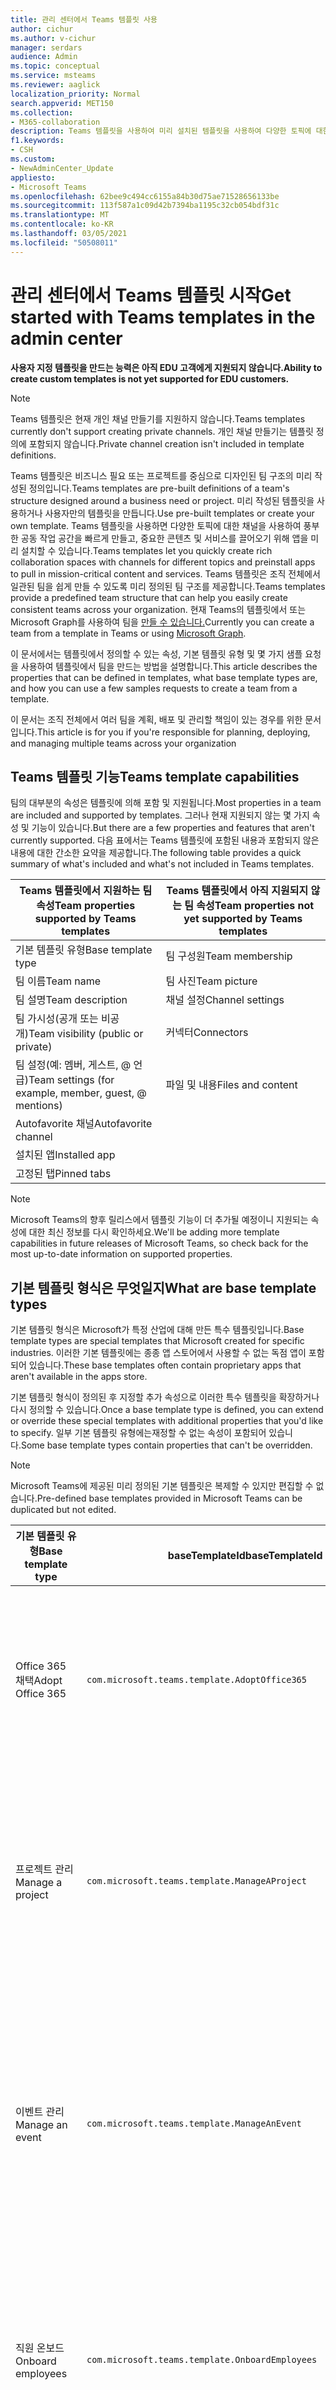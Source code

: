 ```yaml
---
title: 관리 센터에서 Teams 템플릿 사용
author: cichur
ms.author: v-cichur
manager: serdars
audience: Admin
ms.topic: conceptual
ms.service: msteams
ms.reviewer: aaglick
localization_priority: Normal
search.appverid: MET150
ms.collection:
- M365-collaboration
description: Teams 템플릿을 사용하여 미리 설치된 템플릿을 사용하여 다양한 토픽에 대한 채널을 사용하여 공동 작업 공간을 만드는 방법을 알아보습니다.
f1.keywords:
- CSH
ms.custom:
- NewAdminCenter_Update
appliesto:
- Microsoft Teams
ms.openlocfilehash: 62bee9c494cc6155a84b30d75ae71528656133be
ms.sourcegitcommit: 113f587a1c09d42b7394ba1195c32cb054bdf31c
ms.translationtype: MT
ms.contentlocale: ko-KR
ms.lasthandoff: 03/05/2021
ms.locfileid: "50508011"
---
```

# <a name="get-started-with-teams-templates-in-the-admin-center"></a><span data-ttu-id="f7a43-103">관리 센터에서 Teams 템플릿 시작</span><span class="sxs-lookup"><span data-stu-id="f7a43-103">Get started with Teams templates in the admin center</span></span>

<span data-ttu-id="f7a43-104">**사용자 지정 템플릿을 만드는 능력은 아직 EDU 고객에게 지원되지 않습니다.**</span><span class="sxs-lookup"><span data-stu-id="f7a43-104">**Ability to create custom templates is not yet supported for EDU customers.**</span></span>

> [!NOTE]
> <span data-ttu-id="f7a43-105">Teams 템플릿은 현재 개인 채널 만들기를 지원하지 않습니다.</span><span class="sxs-lookup"><span data-stu-id="f7a43-105">Teams templates currently don't support creating private channels.</span></span> <span data-ttu-id="f7a43-106">개인 채널 만들기는 템플릿 정의에 포함되지 않습니다.</span><span class="sxs-lookup"><span data-stu-id="f7a43-106">Private channel creation isn't included in template definitions.</span></span>

<span data-ttu-id="f7a43-107">Teams 템플릿은 비즈니스 필요 또는 프로젝트를 중심으로 디자인된 팀 구조의 미리 작성된 정의입니다.</span><span class="sxs-lookup"><span data-stu-id="f7a43-107">Teams templates are pre-built definitions of a team's structure designed around a business need or project.</span></span> <span data-ttu-id="f7a43-108">미리 작성된 템플릿을 사용하거나 사용자만의 템플릿을 만듭니다.</span><span class="sxs-lookup"><span data-stu-id="f7a43-108">Use pre-built templates or create your own template.</span></span> <span data-ttu-id="f7a43-109">Teams 템플릿을 사용하면 다양한 토픽에 대한 채널을 사용하여 풍부한 공동 작업 공간을 빠르게 만들고, 중요한 콘텐츠 및 서비스를 끌어오기 위해 앱을 미리 설치할 수 있습니다.</span><span class="sxs-lookup"><span data-stu-id="f7a43-109">Teams templates let you quickly create rich collaboration spaces with channels for different topics and preinstall apps to pull in mission-critical content and services.</span></span> <span data-ttu-id="f7a43-110">Teams 템플릿은 조직 전체에서 일관된 팀을 쉽게 만들 수 있도록 미리 정의된 팀 구조를 제공합니다.</span><span class="sxs-lookup"><span data-stu-id="f7a43-110">Teams templates provide a predefined team structure that can help you easily create consistent teams across your organization.</span></span> <span data-ttu-id="f7a43-111">현재 Teams의 템플릿에서 또는 Microsoft Graph를 사용하여 팀을 [만들 수 있습니다.](get-started-with-teams-templates.md)</span><span class="sxs-lookup"><span data-stu-id="f7a43-111">Currently you can create a team from a template in Teams or using [Microsoft Graph](get-started-with-teams-templates.md).</span></span>

<span data-ttu-id="f7a43-112">이 문서에서는 템플릿에서 정의할 수 있는 속성, 기본 템플릿 유형 및 몇 가지 샘플 요청을 사용하여 템플릿에서 팀을 만드는 방법을 설명합니다.</span><span class="sxs-lookup"><span data-stu-id="f7a43-112">This article describes the properties that can be defined in templates, what base template types are, and how you can use a few samples requests to create a team from a template.</span></span>

<span data-ttu-id="f7a43-113">이 문서는 조직 전체에서 여러 팀을 계획, 배포 및 관리할 책임이 있는 경우를 위한 문서입니다.</span><span class="sxs-lookup"><span data-stu-id="f7a43-113">This article is for you if you're responsible for planning, deploying, and managing multiple teams across your organization</span></span>

## <a name="teams-template-capabilities"></a><span data-ttu-id="f7a43-114">Teams 템플릿 기능</span><span class="sxs-lookup"><span data-stu-id="f7a43-114">Teams template capabilities</span></span>

<span data-ttu-id="f7a43-115">팀의 대부분의 속성은 템플릿에 의해 포함 및 지원됩니다.</span><span class="sxs-lookup"><span data-stu-id="f7a43-115">Most properties in a team are included and supported by templates.</span></span> <span data-ttu-id="f7a43-116">그러나 현재 지원되지 않는 몇 가지 속성 및 기능이 있습니다.</span><span class="sxs-lookup"><span data-stu-id="f7a43-116">But there are a few properties and features that aren't currently supported.</span></span> <span data-ttu-id="f7a43-117">다음 표에서는 Teams 템플릿에 포함된 내용과 포함되지 않은 내용에 대한 간소한 요약을 제공합니다.</span><span class="sxs-lookup"><span data-stu-id="f7a43-117">The following table provides a quick summary of what's included and what's not included in Teams templates.</span></span>

| <span data-ttu-id="f7a43-118">**Teams 템플릿에서 지원하는 팀 속성**</span><span class="sxs-lookup"><span data-stu-id="f7a43-118">**Team properties supported by Teams templates**</span></span> | <span data-ttu-id="f7a43-119">**Teams 템플릿에서 아직 지원되지 않는 팀 속성**</span><span class="sxs-lookup"><span data-stu-id="f7a43-119">**Team properties not yet supported by Teams templates**</span></span> |
| ------------------------------------------------ | -------------------------------------------------------- |
| <span data-ttu-id="f7a43-120">기본 템플릿 유형</span><span class="sxs-lookup"><span data-stu-id="f7a43-120">Base template type</span></span> | <span data-ttu-id="f7a43-121">팀 구성원</span><span class="sxs-lookup"><span data-stu-id="f7a43-121">Team membership</span></span> |
| <span data-ttu-id="f7a43-122">팀 이름</span><span class="sxs-lookup"><span data-stu-id="f7a43-122">Team name</span></span> | <span data-ttu-id="f7a43-123">팀 사진</span><span class="sxs-lookup"><span data-stu-id="f7a43-123">Team picture</span></span> |
| <span data-ttu-id="f7a43-124">팀 설명</span><span class="sxs-lookup"><span data-stu-id="f7a43-124">Team description</span></span> | <span data-ttu-id="f7a43-125">채널 설정</span><span class="sxs-lookup"><span data-stu-id="f7a43-125">Channel settings</span></span> |
| <span data-ttu-id="f7a43-126">팀 가시성(공개 또는 비공개)</span><span class="sxs-lookup"><span data-stu-id="f7a43-126">Team visibility (public or private)</span></span> | <span data-ttu-id="f7a43-127">커넥터</span><span class="sxs-lookup"><span data-stu-id="f7a43-127">Connectors</span></span> |
| <span data-ttu-id="f7a43-128">팀 설정(예: 멤버, 게스트, @ 언급)</span><span class="sxs-lookup"><span data-stu-id="f7a43-128">Team settings (for example, member, guest, @ mentions)</span></span> | <span data-ttu-id="f7a43-129">파일 및 내용</span><span class="sxs-lookup"><span data-stu-id="f7a43-129">Files and content</span></span> |
| <span data-ttu-id="f7a43-130">Autofavorite 채널</span><span class="sxs-lookup"><span data-stu-id="f7a43-130">Autofavorite channel</span></span> | |
| <span data-ttu-id="f7a43-131">설치된 앱</span><span class="sxs-lookup"><span data-stu-id="f7a43-131">Installed app</span></span> | |
| <span data-ttu-id="f7a43-132">고정된 탭</span><span class="sxs-lookup"><span data-stu-id="f7a43-132">Pinned tabs</span></span> | |

> [!NOTE]
> <span data-ttu-id="f7a43-133">Microsoft Teams의 향후 릴리스에서 템플릿 기능이 더 추가될 예정이니 지원되는 속성에 대한 최신 정보를 다시 확인하세요.</span><span class="sxs-lookup"><span data-stu-id="f7a43-133">We'll be adding more template capabilities in future releases of Microsoft Teams, so check back for the most up-to-date information on supported properties.</span></span>

## <a name="what-are-base-template-types"></a><span data-ttu-id="f7a43-134">기본 템플릿 형식은 무엇일지</span><span class="sxs-lookup"><span data-stu-id="f7a43-134">What are base template types</span></span>

<span data-ttu-id="f7a43-135">기본 템플릿 형식은 Microsoft가 특정 산업에 대해 만든 특수 템플릿입니다.</span><span class="sxs-lookup"><span data-stu-id="f7a43-135">Base template types are special templates that Microsoft created for specific industries.</span></span> <span data-ttu-id="f7a43-136">이러한 기본 템플릿에는 종종 앱 스토어에서 사용할 수 없는 독점 앱이 포함되어 있습니다.</span><span class="sxs-lookup"><span data-stu-id="f7a43-136">These base templates often contain proprietary apps that aren't available in the apps store.</span></span>

<span data-ttu-id="f7a43-137">기본 템플릿 형식이 정의된 후 지정할 추가 속성으로 이러한 특수 템플릿을 확장하거나 다시 정의할 수 있습니다.</span><span class="sxs-lookup"><span data-stu-id="f7a43-137">Once a base template type is defined, you can extend or override these special templates with additional properties that you'd like to specify.</span></span> <span data-ttu-id="f7a43-138">일부 기본 템플릿 유형에는재정할 수 없는 속성이 포함되어 있습니다.</span><span class="sxs-lookup"><span data-stu-id="f7a43-138">Some base template types contain properties that can't be overridden.</span></span>

> [!NOTE]
> <span data-ttu-id="f7a43-139">Microsoft Teams에 제공된 미리 정의된 기본 템플릿은 복제할 수 있지만 편집할 수 없습니다.</span><span class="sxs-lookup"><span data-stu-id="f7a43-139">Pre-defined base templates provided in Microsoft Teams can be duplicated but not edited.</span></span>

| <span data-ttu-id="f7a43-140">기본 템플릿 유형</span><span class="sxs-lookup"><span data-stu-id="f7a43-140">Base template type</span></span> | <span data-ttu-id="f7a43-141">baseTemplateId</span><span class="sxs-lookup"><span data-stu-id="f7a43-141">baseTemplateId</span></span> | <span data-ttu-id="f7a43-142">이 기본 템플릿과 함께 있는 속성</span><span class="sxs-lookup"><span data-stu-id="f7a43-142">Properties that come with this base template</span></span> |
| ------------------ | -------------- | ----------------------------------------------------- |
| <span data-ttu-id="f7a43-143">Office 365 채택</span><span class="sxs-lookup"><span data-stu-id="f7a43-143">Adopt Office 365</span></span> |`com.microsoft.teams.template.AdoptOffice365`|  <span data-ttu-id="f7a43-144">채널:</span><span class="sxs-lookup"><span data-stu-id="f7a43-144">Channels:</span></span> <ul><li><span data-ttu-id="f7a43-145">일반</span><span class="sxs-lookup"><span data-stu-id="f7a43-145">General</span></span></li> <li><span data-ttu-id="f7a43-146">공지사항</span><span class="sxs-lookup"><span data-stu-id="f7a43-146">Announcements</span></span></li> <li><span data-ttu-id="f7a43-147">챔피언 코너</span><span class="sxs-lookup"><span data-stu-id="f7a43-147">Champions corner</span></span></li> <li><span data-ttu-id="f7a43-148">팀 양식</span><span class="sxs-lookup"><span data-stu-id="f7a43-148">Team forms</span></span></li></ul> <span data-ttu-id="f7a43-149">앱:</span><span class="sxs-lookup"><span data-stu-id="f7a43-149">Apps:</span></span> <ul><li><span data-ttu-id="f7a43-150">위키</span><span class="sxs-lookup"><span data-stu-id="f7a43-150">Wiki</span></span></li>  <li><span data-ttu-id="f7a43-151">일정</span><span class="sxs-lookup"><span data-stu-id="f7a43-151">Calendar</span></span></li> |
| <span data-ttu-id="f7a43-152">프로젝트 관리</span><span class="sxs-lookup"><span data-stu-id="f7a43-152">Manage a project</span></span> |`com.microsoft.teams.template.ManageAProject`| <span data-ttu-id="f7a43-153">채널:</span><span class="sxs-lookup"><span data-stu-id="f7a43-153">Channels:</span></span> <ul><li><span data-ttu-id="f7a43-154">일반</span><span class="sxs-lookup"><span data-stu-id="f7a43-154">General</span></span></li> <li><span data-ttu-id="f7a43-155">공지사항</span><span class="sxs-lookup"><span data-stu-id="f7a43-155">Announcements</span></span></li> <li><span data-ttu-id="f7a43-156">리소스</span><span class="sxs-lookup"><span data-stu-id="f7a43-156">Resources</span></span></li> <li><span data-ttu-id="f7a43-157">계획</span><span class="sxs-lookup"><span data-stu-id="f7a43-157">Planning</span></span></li></ul> <span data-ttu-id="f7a43-158">앱:</span><span class="sxs-lookup"><span data-stu-id="f7a43-158">Apps:</span></span><ul><li><span data-ttu-id="f7a43-159">위키</span><span class="sxs-lookup"><span data-stu-id="f7a43-159">Wiki</span></span></li><li><span data-ttu-id="f7a43-160">OneNote</span><span class="sxs-lookup"><span data-stu-id="f7a43-160">OneNote</span></span></li><li><span data-ttu-id="f7a43-161">Planner</span><span class="sxs-lookup"><span data-stu-id="f7a43-161">Planner</span></span></li><li><span data-ttu-id="f7a43-162">목록</span><span class="sxs-lookup"><span data-stu-id="f7a43-162">Lists</span></span></li>  </ul> |
| <span data-ttu-id="f7a43-163">이벤트 관리</span><span class="sxs-lookup"><span data-stu-id="f7a43-163">Manage an event</span></span>|`com.microsoft.teams.template.ManageAnEvent` | <span data-ttu-id="f7a43-164">채널:</span><span class="sxs-lookup"><span data-stu-id="f7a43-164">Channels:</span></span> <ul><li><span data-ttu-id="f7a43-165">일반</span><span class="sxs-lookup"><span data-stu-id="f7a43-165">General</span></span></li> <li><span data-ttu-id="f7a43-166">공지사항</span><span class="sxs-lookup"><span data-stu-id="f7a43-166">Announcements</span></span></li> <li><span data-ttu-id="f7a43-167">예산</span><span class="sxs-lookup"><span data-stu-id="f7a43-167">Budget</span></span></li> <li><span data-ttu-id="f7a43-168">콘텐츠</span><span class="sxs-lookup"><span data-stu-id="f7a43-168">Content</span></span></li><li><span data-ttu-id="f7a43-169">물류</span><span class="sxs-lookup"><span data-stu-id="f7a43-169">Logistics</span></span></li> <li><span data-ttu-id="f7a43-170">계획</span><span class="sxs-lookup"><span data-stu-id="f7a43-170">Planning</span></span></li> <li> <span data-ttu-id="f7a43-171">마케팅 및 PR</span><span class="sxs-lookup"><span data-stu-id="f7a43-171">Marketing and PR</span></span></li></ul> <span data-ttu-id="f7a43-172">앱:</span><span class="sxs-lookup"><span data-stu-id="f7a43-172">Apps:</span></span><ul><li><span data-ttu-id="f7a43-173">위키</span><span class="sxs-lookup"><span data-stu-id="f7a43-173">Wiki</span></span></li><li><span data-ttu-id="f7a43-174">웹 사이트</span><span class="sxs-lookup"><span data-stu-id="f7a43-174">Website</span></span></li> <li><span data-ttu-id="f7a43-175">YouTube</span><span class="sxs-lookup"><span data-stu-id="f7a43-175">YouTube</span></span></li> <li><span data-ttu-id="f7a43-176">Planner</span><span class="sxs-lookup"><span data-stu-id="f7a43-176">Planner</span></span></li> <li><span data-ttu-id="f7a43-177">OneNote</span><span class="sxs-lookup"><span data-stu-id="f7a43-177">OneNote</span></span></li></ul> |
|<span data-ttu-id="f7a43-178">직원 온보드</span><span class="sxs-lookup"><span data-stu-id="f7a43-178">Onboard employees</span></span>|`com.microsoft.teams.template.OnboardEmployees` | <span data-ttu-id="f7a43-179">채널:</span><span class="sxs-lookup"><span data-stu-id="f7a43-179">Channels:</span></span> <ul><li><span data-ttu-id="f7a43-180">일반</span><span class="sxs-lookup"><span data-stu-id="f7a43-180">General</span></span></li> <li><span data-ttu-id="f7a43-181">공지사항</span><span class="sxs-lookup"><span data-stu-id="f7a43-181">Announcements</span></span></li> <li><span data-ttu-id="f7a43-182">직원 채팅</span><span class="sxs-lookup"><span data-stu-id="f7a43-182">Employee chat</span></span></li> <li><span data-ttu-id="f7a43-183">교육</span><span class="sxs-lookup"><span data-stu-id="f7a43-183">Training</span></span></li></ul><span data-ttu-id="f7a43-184">앱:</span><span class="sxs-lookup"><span data-stu-id="f7a43-184">Apps:</span></span><ul><li><span data-ttu-id="f7a43-185">위키</span><span class="sxs-lookup"><span data-stu-id="f7a43-185">Wiki</span></span></li><li><span data-ttu-id="f7a43-186">커뮤니티</span><span class="sxs-lookup"><span data-stu-id="f7a43-186">Communities</span></span></li><li><span data-ttu-id="f7a43-187">Planner</span><span class="sxs-lookup"><span data-stu-id="f7a43-187">Planner</span></span></li></ul>|
|<span data-ttu-id="f7a43-188">지원 센터 구성</span><span class="sxs-lookup"><span data-stu-id="f7a43-188">Organize help desk</span></span>| `com.microsoft.teams.template.OrganizeHelpDesk`|<span data-ttu-id="f7a43-189">채널:</span><span class="sxs-lookup"><span data-stu-id="f7a43-189">Channels:</span></span><ul><li><span data-ttu-id="f7a43-190">일반</span><span class="sxs-lookup"><span data-stu-id="f7a43-190">General</span></span></li><li><span data-ttu-id="f7a43-191">공지사항</span><span class="sxs-lookup"><span data-stu-id="f7a43-191">Announcements</span></span></li><li><span data-ttu-id="f7a43-192">FAQ</span><span class="sxs-lookup"><span data-stu-id="f7a43-192">FAQ</span></span></li></ul><span data-ttu-id="f7a43-193">앱:</span><span class="sxs-lookup"><span data-stu-id="f7a43-193">Apps:</span></span><ul><li><span data-ttu-id="f7a43-194">위키</span><span class="sxs-lookup"><span data-stu-id="f7a43-194">Wiki</span></span></li><li><span data-ttu-id="f7a43-195">OneNote</span><span class="sxs-lookup"><span data-stu-id="f7a43-195">OneNote</span></span></li><li><span data-ttu-id="f7a43-196">Planner</span><span class="sxs-lookup"><span data-stu-id="f7a43-196">Planner</span></span> </li><li><span data-ttu-id="f7a43-197">찬양</span><span class="sxs-lookup"><span data-stu-id="f7a43-197">Praise</span></span></li></ul> |
| <span data-ttu-id="f7a43-198">환자 치료에 대한 공동 작업</span><span class="sxs-lookup"><span data-stu-id="f7a43-198">Collaborate on patient care</span></span>| `healthcareWard`| <span data-ttu-id="f7a43-199">채널:</span><span class="sxs-lookup"><span data-stu-id="f7a43-199">Channels:</span></span><ul><li><span data-ttu-id="f7a43-200">일반</span><span class="sxs-lookup"><span data-stu-id="f7a43-200">General</span></span></li><li><span data-ttu-id="f7a43-201">공지사항</span><span class="sxs-lookup"><span data-stu-id="f7a43-201">Announcements</span></span></li><li><span data-ttu-id="f7a43-202">Huddles</span><span class="sxs-lookup"><span data-stu-id="f7a43-202">Huddles</span></span></li><li><span data-ttu-id="f7a43-203">라운드</span><span class="sxs-lookup"><span data-stu-id="f7a43-203">Rounds</span></span></li><li><span data-ttu-id="f7a43-204">직원 수</span><span class="sxs-lookup"><span data-stu-id="f7a43-204">Staffing</span></span></li><li><span data-ttu-id="f7a43-205">교육</span><span class="sxs-lookup"><span data-stu-id="f7a43-205">Training</span></span></li></ul> <span data-ttu-id="f7a43-206">앱:</span><span class="sxs-lookup"><span data-stu-id="f7a43-206">Apps:</span></span> <ul><li><span data-ttu-id="f7a43-207">위키</span><span class="sxs-lookup"><span data-stu-id="f7a43-207">Wiki</span></span></li><li><span data-ttu-id="f7a43-208">목록</span><span class="sxs-lookup"><span data-stu-id="f7a43-208">Lists</span></span>  </li></ul>|
| <span data-ttu-id="f7a43-209">글로벌 위기 또는 이벤트에 대한 공동 작업</span><span class="sxs-lookup"><span data-stu-id="f7a43-209">Collaborate on global crisis or event</span></span> |`com.microsoft.teams.template.CollaborateOnAGlobalCrisisOrEvent`| <span data-ttu-id="f7a43-210">채널:</span><span class="sxs-lookup"><span data-stu-id="f7a43-210">Channels:</span></span> <ul><li><span data-ttu-id="f7a43-211">일반</span><span class="sxs-lookup"><span data-stu-id="f7a43-211">General</span></span><li><span data-ttu-id="f7a43-212">공지사항</span><span class="sxs-lookup"><span data-stu-id="f7a43-212">Announcements</span></span></li><li><span data-ttu-id="f7a43-213">세계 뉴스</span><span class="sxs-lookup"><span data-stu-id="f7a43-213">World news</span></span></li><li><span data-ttu-id="f7a43-214">비즈니스 연속성</span><span class="sxs-lookup"><span data-stu-id="f7a43-214">Business continuity</span></span></li><li><span data-ttu-id="f7a43-215">원격 작업</span><span class="sxs-lookup"><span data-stu-id="f7a43-215">Remote working</span></span></li><li><span data-ttu-id="f7a43-216">내부 커미스</span><span class="sxs-lookup"><span data-stu-id="f7a43-216">Internal comms</span></span></li><li><span data-ttu-id="f7a43-217">외부 커미스</span><span class="sxs-lookup"><span data-stu-id="f7a43-217">External comms</span></span></li><li><span data-ttu-id="f7a43-218">승인 요청</span><span class="sxs-lookup"><span data-stu-id="f7a43-218">Approvals request</span></span></li><li><span data-ttu-id="f7a43-219">고객 불만</span><span class="sxs-lookup"><span data-stu-id="f7a43-219">Customer complaints</span></span></li><li><span data-ttu-id="f7a43-220">Kudos</span><span class="sxs-lookup"><span data-stu-id="f7a43-220">Kudos</span></span></li><li><span data-ttu-id="f7a43-221">임원 업데이트</span><span class="sxs-lookup"><span data-stu-id="f7a43-221">Executive update</span></span></li></ul><span data-ttu-id="f7a43-222">앱:</span><span class="sxs-lookup"><span data-stu-id="f7a43-222">Apps:</span></span> <ul><li><span data-ttu-id="f7a43-223">찬양</span><span class="sxs-lookup"><span data-stu-id="f7a43-223">Praise</span></span></li><li><span data-ttu-id="f7a43-224">위키</span><span class="sxs-lookup"><span data-stu-id="f7a43-224">Wiki</span></span></li><li><span data-ttu-id="f7a43-225">웹 사이트</span><span class="sxs-lookup"><span data-stu-id="f7a43-225">Website</span></span></li><li><span data-ttu-id="f7a43-226">Planner</span><span class="sxs-lookup"><span data-stu-id="f7a43-226">Planner</span></span></li></ul>|
|<span data-ttu-id="f7a43-227">은행 지점 내에서 공동 작업</span><span class="sxs-lookup"><span data-stu-id="f7a43-227">Collaborate within a bank branch</span></span>| `com.microsoft.teams.template.CollaborateWithinABankBranch`|<span data-ttu-id="f7a43-228">채널:</span><span class="sxs-lookup"><span data-stu-id="f7a43-228">Channels:</span></span> <ul><li><span data-ttu-id="f7a43-229">일반</span><span class="sxs-lookup"><span data-stu-id="f7a43-229">General</span></span><li><span data-ttu-id="f7a43-230">공지사항</span><span class="sxs-lookup"><span data-stu-id="f7a43-230">Announcements</span></span></li><li><span data-ttu-id="f7a43-231">Huddles</span><span class="sxs-lookup"><span data-stu-id="f7a43-231">Huddles</span></span></li><li><span data-ttu-id="f7a43-232">고객 모임</span><span class="sxs-lookup"><span data-stu-id="f7a43-232">Customer meetings</span></span></li><li><span data-ttu-id="f7a43-233">승인 요청</span><span class="sxs-lookup"><span data-stu-id="f7a43-233">Approvals Request</span></span> </li><li><span data-ttu-id="f7a43-234">코칭</span><span class="sxs-lookup"><span data-stu-id="f7a43-234">Coaching</span></span></li><li><span data-ttu-id="f7a43-235">기술 개발</span><span class="sxs-lookup"><span data-stu-id="f7a43-235">Skills development</span></span></li><li><span data-ttu-id="f7a43-236">대출 처리</span><span class="sxs-lookup"><span data-stu-id="f7a43-236">Loan processing</span></span></li><li><span data-ttu-id="f7a43-237">고객 불만</span><span class="sxs-lookup"><span data-stu-id="f7a43-237">Customer complaints</span></span></li><li><span data-ttu-id="f7a43-238">Kudos</span><span class="sxs-lookup"><span data-stu-id="f7a43-238">Kudos</span></span></li><li><span data-ttu-id="f7a43-239">재미있는 물건</span><span class="sxs-lookup"><span data-stu-id="f7a43-239">Fun stuff</span></span></li><li><span data-ttu-id="f7a43-240">규정 준수</span><span class="sxs-lookup"><span data-stu-id="f7a43-240">Compliance</span></span></li></ul><span data-ttu-id="f7a43-241">앱:</span><span class="sxs-lookup"><span data-stu-id="f7a43-241">Apps:</span></span><ul><li><span data-ttu-id="f7a43-242">찬양</span><span class="sxs-lookup"><span data-stu-id="f7a43-242">Praise</span></span> </li></ul>|
|<span data-ttu-id="f7a43-243">인시던트 응답 조정</span><span class="sxs-lookup"><span data-stu-id="f7a43-243">Coordinate incident response</span></span>| `com.microsoft.teams.template.CoordinateIncidentResponse`|<span data-ttu-id="f7a43-244">채널:</span><span class="sxs-lookup"><span data-stu-id="f7a43-244">Channels:</span></span> <ul><li><span data-ttu-id="f7a43-245">일반</span><span class="sxs-lookup"><span data-stu-id="f7a43-245">General</span></span><li><span data-ttu-id="f7a43-246">공지사항</span><span class="sxs-lookup"><span data-stu-id="f7a43-246">Announcements</span></span></li><li><span data-ttu-id="f7a43-247">물류</span><span class="sxs-lookup"><span data-stu-id="f7a43-247">Logistics</span></span></li><li><span data-ttu-id="f7a43-248">계획</span><span class="sxs-lookup"><span data-stu-id="f7a43-248">Planning</span></span></li><li><span data-ttu-id="f7a43-249">복구</span><span class="sxs-lookup"><span data-stu-id="f7a43-249">Recovery</span></span></li><li><span data-ttu-id="f7a43-250">긴급</span><span class="sxs-lookup"><span data-stu-id="f7a43-250">Urgent</span></span></li></ul> <span data-ttu-id="f7a43-251">앱:</span><span class="sxs-lookup"><span data-stu-id="f7a43-251">Apps:</span></span> <ul><li><span data-ttu-id="f7a43-252">위키</span><span class="sxs-lookup"><span data-stu-id="f7a43-252">Wiki</span></span></li><li><span data-ttu-id="f7a43-253">Excel</span><span class="sxs-lookup"><span data-stu-id="f7a43-253">Excel</span></span></li><li><span data-ttu-id="f7a43-254">OneNote</span><span class="sxs-lookup"><span data-stu-id="f7a43-254">OneNote</span></span></li><li><span data-ttu-id="f7a43-255">SharePoint</span><span class="sxs-lookup"><span data-stu-id="f7a43-255">SharePoint</span></span></li><li><span data-ttu-id="f7a43-256">Planner</span><span class="sxs-lookup"><span data-stu-id="f7a43-256">Planner</span></span></li></ul>|
|<span data-ttu-id="f7a43-257">병원</span><span class="sxs-lookup"><span data-stu-id="f7a43-257">Hospital</span></span>| `healthcareHospital` |<span data-ttu-id="f7a43-258">채널:</span><span class="sxs-lookup"><span data-stu-id="f7a43-258">Channels:</span></span> <ul><li><span data-ttu-id="f7a43-259">일반</span><span class="sxs-lookup"><span data-stu-id="f7a43-259">General</span></span></li><li><span data-ttu-id="f7a43-260">공지사항</span><span class="sxs-lookup"><span data-stu-id="f7a43-260">Announcements</span></span></li><li><span data-ttu-id="f7a43-261">규정 준수</span><span class="sxs-lookup"><span data-stu-id="f7a43-261">Compliance</span></span></li><li><span data-ttu-id="f7a43-262">Custodial</span><span class="sxs-lookup"><span data-stu-id="f7a43-262">Custodial</span></span></li><li><span data-ttu-id="f7a43-263">인적 자원</span><span class="sxs-lookup"><span data-stu-id="f7a43-263">Human resources</span></span></li><li><span data-ttu-id="f7a43-264">약국</span><span class="sxs-lookup"><span data-stu-id="f7a43-264">Pharmacy</span></span></li></ul> <span data-ttu-id="f7a43-265">앱:</span><span class="sxs-lookup"><span data-stu-id="f7a43-265">Apps:</span></span> <ul><li><span data-ttu-id="f7a43-266">위키</span><span class="sxs-lookup"><span data-stu-id="f7a43-266">Wiki</span></span></li><li><span data-ttu-id="f7a43-267">목록</span><span class="sxs-lookup"><span data-stu-id="f7a43-267">Lists</span></span>  </li></ul>|
|<span data-ttu-id="f7a43-268">저장소 구성</span><span class="sxs-lookup"><span data-stu-id="f7a43-268">Organize a store</span></span>| `retailStore` |<span data-ttu-id="f7a43-269">채널:</span><span class="sxs-lookup"><span data-stu-id="f7a43-269">Channels:</span></span> <ul><li><span data-ttu-id="f7a43-270">일반</span><span class="sxs-lookup"><span data-stu-id="f7a43-270">General</span></span><li><span data-ttu-id="f7a43-271">교대 근무 핸드오프</span><span class="sxs-lookup"><span data-stu-id="f7a43-271">Shift handoff</span></span></li><li><span data-ttu-id="f7a43-272">학습</span><span class="sxs-lookup"><span data-stu-id="f7a43-272">Learning</span></span></li></ul> <span data-ttu-id="f7a43-273">앱:</span><span class="sxs-lookup"><span data-stu-id="f7a43-273">Apps:</span></span> <ul><li><span data-ttu-id="f7a43-274">위키</span><span class="sxs-lookup"><span data-stu-id="f7a43-274">Wiki</span></span></li><li><span data-ttu-id="f7a43-275">Planner</span><span class="sxs-lookup"><span data-stu-id="f7a43-275">Planner</span></span></li></ul>|
|<span data-ttu-id="f7a43-276">품질 및 안전</span><span class="sxs-lookup"><span data-stu-id="f7a43-276">Quality and safety</span></span> |`com.microsoft.teams.template.QualitySafety`|<span data-ttu-id="f7a43-277">채널:</span><span class="sxs-lookup"><span data-stu-id="f7a43-277">Channels:</span></span> <ul><li><span data-ttu-id="f7a43-278">일반</span><span class="sxs-lookup"><span data-stu-id="f7a43-278">General</span></span><li><span data-ttu-id="f7a43-279">공지사항</span><span class="sxs-lookup"><span data-stu-id="f7a43-279">Announcements</span></span></li><li><span data-ttu-id="f7a43-280">1줄</span><span class="sxs-lookup"><span data-stu-id="f7a43-280">Line 1</span></span></li><li><span data-ttu-id="f7a43-281">2줄</span><span class="sxs-lookup"><span data-stu-id="f7a43-281">Line 2</span></span></li><li><span data-ttu-id="f7a43-282">3줄</span><span class="sxs-lookup"><span data-stu-id="f7a43-282">Line 3</span></span></li><li><span data-ttu-id="f7a43-283">안전</span><span class="sxs-lookup"><span data-stu-id="f7a43-283">Safety</span></span></li><li><span data-ttu-id="f7a43-284">교육</span><span class="sxs-lookup"><span data-stu-id="f7a43-284">Training</span></span></li><li><span data-ttu-id="f7a43-285">유지 관리</span><span class="sxs-lookup"><span data-stu-id="f7a43-285">Maintenance</span></span></li><li><span data-ttu-id="f7a43-286">재미있는 물건</span><span class="sxs-lookup"><span data-stu-id="f7a43-286">Fun stuff</span></span></li></ul> <span data-ttu-id="f7a43-287">앱:</span><span class="sxs-lookup"><span data-stu-id="f7a43-287">Apps:</span></span> <ul><li><span data-ttu-id="f7a43-288">위키</span><span class="sxs-lookup"><span data-stu-id="f7a43-288">Wiki</span></span></li><li><span data-ttu-id="f7a43-289">Planner</span><span class="sxs-lookup"><span data-stu-id="f7a43-289">Planner</span></span></li></ul>|
|<span data-ttu-id="f7a43-290">소매 - 관리자 공동 작업</span><span class="sxs-lookup"><span data-stu-id="f7a43-290">Retail - manager collaboration</span></span>| `retailManagerCollaboration` |<span data-ttu-id="f7a43-291">채널:</span><span class="sxs-lookup"><span data-stu-id="f7a43-291">Channels:</span></span> <ul><li><span data-ttu-id="f7a43-292">일반</span><span class="sxs-lookup"><span data-stu-id="f7a43-292">General</span></span><li><span data-ttu-id="f7a43-293">운영</span><span class="sxs-lookup"><span data-stu-id="f7a43-293">Operations</span></span></li><li><span data-ttu-id="f7a43-294">학습</span><span class="sxs-lookup"><span data-stu-id="f7a43-294">Learning</span></span></li></ul> <span data-ttu-id="f7a43-295">앱:</span><span class="sxs-lookup"><span data-stu-id="f7a43-295">Apps:</span></span> <ul><li><span data-ttu-id="f7a43-296">위키</span><span class="sxs-lookup"><span data-stu-id="f7a43-296">Wiki</span></span></li><li><span data-ttu-id="f7a43-297">Planner</span><span class="sxs-lookup"><span data-stu-id="f7a43-297">Planner</span></span></li></ul>|
||||

<span data-ttu-id="f7a43-298">템플릿 범주에 대한 자세한 내용은 다음 범주를 참조하세요.</span><span class="sxs-lookup"><span data-stu-id="f7a43-298">For more information about the template categories, see the following categories:</span></span>

- [<span data-ttu-id="f7a43-299">재무 템플릿</span><span class="sxs-lookup"><span data-stu-id="f7a43-299">Financial templates</span></span>](financial-teams-templates-in-the-admin-console.md)
- [<span data-ttu-id="f7a43-300">일반 템플릿</span><span class="sxs-lookup"><span data-stu-id="f7a43-300">General templates</span></span>](general-teams-templates-in-the-admin-console.md)
- [<span data-ttu-id="f7a43-301">정부 템플릿</span><span class="sxs-lookup"><span data-stu-id="f7a43-301">Government templates</span></span>](government-teams-templates-in-the-admin-console.md)
- [<span data-ttu-id="f7a43-302">의료 템플릿</span><span class="sxs-lookup"><span data-stu-id="f7a43-302">Healthcare templates</span></span>](expand-teams-across-your-org/healthcare/healthcare-templates-admin-console.md)
- [<span data-ttu-id="f7a43-303">제조 템플릿</span><span class="sxs-lookup"><span data-stu-id="f7a43-303">Manufacturing templates</span></span>](manufacturing-teams-templates-in-the-admin-console.md)
- [<span data-ttu-id="f7a43-304">소매 템플릿</span><span class="sxs-lookup"><span data-stu-id="f7a43-304">Retail templates</span></span>](retail-teams-templates-in-the-admin-console.md)

## <a name="template-size-limits"></a><span data-ttu-id="f7a43-305">템플릿 크기 제한</span><span class="sxs-lookup"><span data-stu-id="f7a43-305">Template size limits</span></span>

<span data-ttu-id="f7a43-306">템플릿은 특정 수의 채널, 탭 및 앱으로 제한됩니다.</span><span class="sxs-lookup"><span data-stu-id="f7a43-306">Templates are limited to a specific number of channels, tabs, and apps.</span></span>

 > [!Note]
 > <span data-ttu-id="f7a43-307">템플릿에서 만든 후 팀에 더 많은 채널, 탭 및 앱을 추가할 수 있습니다.</span><span class="sxs-lookup"><span data-stu-id="f7a43-307">You can add more channels, tabs, and apps to the team after it's been created from a template.</span></span>

|<span data-ttu-id="f7a43-308">기능</span><span class="sxs-lookup"><span data-stu-id="f7a43-308">Feature</span></span> | <span data-ttu-id="f7a43-309">제한</span><span class="sxs-lookup"><span data-stu-id="f7a43-309">Limit</span></span>|
|-|-|
|<span data-ttu-id="f7a43-310">템플릿당 채널</span><span class="sxs-lookup"><span data-stu-id="f7a43-310">Channels per template</span></span> | <span data-ttu-id="f7a43-311">15</span><span class="sxs-lookup"><span data-stu-id="f7a43-311">15</span></span> |
|<span data-ttu-id="f7a43-312">템플릿의 채널당 탭</span><span class="sxs-lookup"><span data-stu-id="f7a43-312">Tabs per channel in a template</span></span> | <span data-ttu-id="f7a43-313">20</span><span class="sxs-lookup"><span data-stu-id="f7a43-313">20</span></span> |
|<span data-ttu-id="f7a43-314">템플릿당 앱</span><span class="sxs-lookup"><span data-stu-id="f7a43-314">Apps per template</span></span> | <span data-ttu-id="f7a43-315">50</span><span class="sxs-lookup"><span data-stu-id="f7a43-315">50</span></span>|
|||

<span data-ttu-id="f7a43-316">자세한 [내용은 Teams의 제한](limits-specifications-teams.md) 및 사양을 참조하세요.</span><span class="sxs-lookup"><span data-stu-id="f7a43-316">See [Limits and specifications of Teams](limits-specifications-teams.md) for more information.</span></span>

## <a name="related-topics"></a><span data-ttu-id="f7a43-317">관련 항목</span><span class="sxs-lookup"><span data-stu-id="f7a43-317">Related topics</span></span>

- [<span data-ttu-id="f7a43-318">사용자 지정 팀 템플릿 만들기</span><span class="sxs-lookup"><span data-stu-id="f7a43-318">Create a custom team template</span></span>](create-a-team-template.md)
- [<span data-ttu-id="f7a43-319">기존 팀 템플릿에서 팀 템플릿 만들기</span><span class="sxs-lookup"><span data-stu-id="f7a43-319">Create a team template from an existing team template</span></span>](create-template-from-existing-template.md)
- [<span data-ttu-id="f7a43-320">기존 팀에서 템플릿 만들기</span><span class="sxs-lookup"><span data-stu-id="f7a43-320">Create a template from an existing team</span></span>](create-template-from-existing-team.md)
